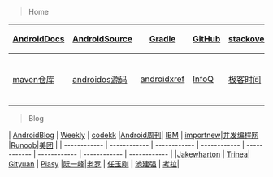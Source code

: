 > Home

|  [AndroidDocs](https://developer.android.com/guide/)|[AndroidSource](https://android.googlesource.com/platform/frameworks/base/+/refs/heads/master/core/java/android "AndroidSource")  |[Gradle](https://docs.gradle.org/current/userguide/userguide.html "Gradle")| [GitHub](https://github.com/ "GitHub")|[stackoverflow](https://stackoverflow.com/ "stackoverflow")|[知乎](https://www.zhihu.com/ "ZhiHu")|[Medium](https://medium.com/ "Medium")|[掘金](https://juejin.im/welcome/android "JueJin")|
| ------------ | ------------ | ------------ | ------------ | ------------ | ------------ | ------------ | ------------ |
|[maven仓库](https://mvnrepository.com/artifact/com.google.code.gson/gson "mvnrepository")   | [androidos源码](https://www.androidos.net.cn/sourcecode "androidos")  |  [androidxref](http://androidxref.com/ "androidxref") |[InfoQ](https://www.infoq.cn/ "InfoQ")  | [极客时间](https://time.geekbang.org/ "极客时间")  |  [极客公园](https://www.geekpark.net/ "极客公园")  | [36Kr](https://36kr.com/ "36Kr")  | [LeetCode](https://leetcode.com/ "LeetCode")|  |



  
> Blog

|  [AndroidBlog](https://android-developers.googleblog.com/) |  [Weekly](http://androidweekly.net/)   | [codekk](http://p.codekk.com/ "codekk")  |[Android周刊](http://www.androidblog.cn/ "Android周刊")|   [IBM](https://www.ibm.com/developerworks/cn/java/ "IBM") |  [importnew](http://www.importnew.com/ "importnew")|[并发编程网](http://ifeve.com/ "并发编程网") |[Runoob](http://www.runoob.com/ "Runoob")|[美团](https://tech.meituan.com/ "Meituan")  |
| ------------ | ------------ | ------------ | ------------ | ------------ | ------------ | ------------ | ------------ |
|[Jakewharton](https://jakewharton.com/blog/ "jakewharton") | [Trinea](http://www.trinea.cn/ "Trinea")|  [Gityuan](http://gityuan.com/ "Gityuan")  |  [Piasy](https://blog.piasy.com/ "Piasy") |[阮一峰](http://www.ruanyifeng.com/blog/ "阮一峰")|[老罗](https://blog.csdn.net/Luoshengyang "老罗")   |   [任玉刚](https://blog.csdn.net/singwhatiwanna "任玉刚")  |    [池建强](http://macshuo.com/ "池建强") |   [考拉](https://blog.klmobile.app/ "考拉")| 
